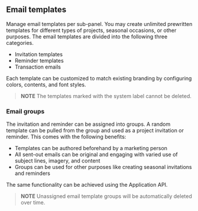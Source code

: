 ## Email templates
Manage email templates per sub-panel. You may create unlimited prewritten templates for different types of projects, seasonal occasions, or other purposes. The email templates are divided into the following three categories.

- Invitation templates
- Reminder templates
- Transaction emails

Each template can be customized to match existing branding by configuring colors, contents, and font styles.

> **NOTE** The templates marked with the system label cannot be deleted.

### Email groups
The invitation and reminder can be assigned into groups. A random template can be pulled from the group and used as a project invitation or reminder. This comes with the following benefits:

  - Templates can be authored beforehand by a marketing person
  - All sent-out emails can be original and engaging with varied use of subject lines, imagery, and content
  - Groups can be used for other purposes like creating seasonal invitations and reminders 

The same functionality can be achieved using the Application API.
   
> **NOTE** Unassigned email template groups will be automatically deleted over time.
